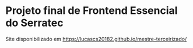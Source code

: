 # Projeto final de Frontend Essencial do Serratec

Site disponibilizado em https://lucascs20182.github.io/mestre-terceirizado/
